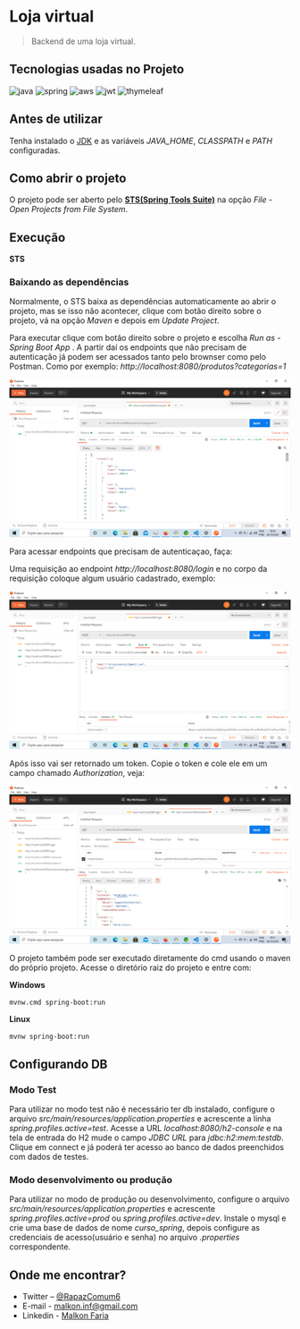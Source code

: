 # Loja virtual

> Backend de uma loja virtual.

## Tecnologias usadas no Projeto

![java]
![spring]
![aws]
![jwt]
![thymeleaf]

## Antes de utilizar

Tenha instalado o [JDK](https://www.oracle.com/br/java/technologies/javase/javase-jdk8-downloads.html) e as variáveis _JAVA_HOME_, _CLASSPATH_ e _PATH_ configuradas.

## Como abrir o projeto

O projeto pode ser aberto pelo [**STS(Spring Tools Suite)**](https://spring.io/tools) na opção _File - Open Projects from File System_.

## Execução

**STS**

### Baixando as dependências

Normalmente, o STS baixa as dependências automaticamente ao abrir o projeto, mas se isso não acontecer, clique com botão direito sobre o projeto, vá na opção _Maven_ e depois em _Update Project_.

Para executar clique com botão direito sobre o projeto e escolha _Run as - Spring Boot App_ . A partir daí os endpoints que não precisam de autenticação já podem ser acessados tanto pelo brownser como pelo Postman. Como por exemplo: _http://localhost:8080/produtos?categorias=1_

![](postman.png)

Para acessar endpoints que precisam de autenticaçao, faça:

Uma requisição ao endpoint _http://localhost:8080/login_ e no corpo da requisição coloque algum usuário cadastrado, exemplo:

![](postman2.png)

Após isso vai ser retornado um token. Copie o token e cole ele em um campo chamado _Authorization_, veja:

![](postman3.png)

O projeto também pode ser executado diretamente do cmd usando o maven do próprio projeto. Acesse o diretório raiz do projeto e entre com:

**Windows**

```
mvnw.cmd spring-boot:run
```

**Linux**

```
mvnw spring-boot:run
```

## Configurando DB

### Modo Test

Para utilizar no modo test não é necessário ter db instalado, configure o arquivo _src/main/resources/application.properties_ e acrescente a linha _spring.profiles.active=test_. Acesse a URL _localhost:8080/h2-console_ e na tela de entrada do H2 mude o campo _JDBC URL_ para _jdbc:h2:mem:testdb_. Clique em connect e já poderá ter acesso ao banco de dados preenchidos com dados de testes.

### Modo desenvolvimento ou produção

Para utilizar no modo de produção ou desenvolvimento, configure o arquivo _src/main/resources/application.properties_ e acrescente _spring.profiles.active=prod_ ou _spring.profiles.active=dev_. Instale o mysql e crie uma base de dados de nome _curso_spring_,
depois configure as credenciais de acesso(usuário e senha) no arquivo _.properties_ correspondente.

## Onde me encontrar?

- Twitter – [@RapazComum6](https://twitter.com/RapazComum6)
- E-mail - malkon.inf@gmail.com
- Linkedin - [Malkon Faria](https://www.linkedin.com/in/malkon-faria-1843b81a7/)

<!-- Markdown link & img dfn's -->

[java]: https://img.shields.io/badge/Java-Java%201.8-green
[spring]: https://img.shields.io/badge/spring--boot-2.1.13-green
[aws]: https://img.shields.io/badge/Amazon-AWS-brightgreen
[jwt]: https://img.shields.io/badge/Token-JWT.IO-red
[thymeleaf]: https://img.shields.io/badge/Template-Thymeleaf-yellowgreen
